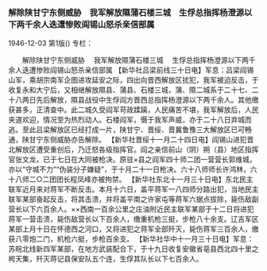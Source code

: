 ### 解除陕甘宁东侧威胁　我军解放隰蒲石楼三城　生俘总指挥杨澄源以下两千余人迭遭惨败阎锡山怒杀亲信部属

1946-12-03
第1版()
专栏：

　　解除陕甘宁东侧威胁
  　我军解放隰蒲石楼三城
  　生俘总指挥杨澄源以下两千余人迭遭惨败阎锡山怒杀亲信部属
    【新华社吕梁前线三十日电】军息：吕梁阎锡山军，乘胡宗南军企图进攻延安之际，四出向晋西解放区扰犯，我军被迫反击，于收复永和大宁后，又相继解放隰县、蒲县、石楼三城，蒲、隰二城系于二十七、二十八两日先后解放，隰县战役中生俘阎方晋西总指挥杨澄源以下两千余人。其他缴获甚多，正清查中。此二城久受阎军苛政蹂躏，人民痛苦不堪，我军解放后，人民夹道欢迎，情况至为热烈动人。石楼阎军，慑于我军声威，亦于二十八日弃城而逃。至此吕梁解放区已经打成一片，陕甘宁、晋绥、晋冀鲁豫三大解放区已可畅通，陕甘宁东侧威胁亦告解除。
    【新华社晋绥十一月二十四日电】阎锡山进犯晋北解放区遭受重创后，乃迁怒各级指挥官。阎之亲信前山（阴）朔（县）地区指挥官张文龙，已于七日在大同被枪决。原驻×县之阎军四十师二团一营营长郭维城，亦以“守城不力”“伪装分子嫌疑”，于十月二十一日枪决。六十八师师长许鸿林，六十八师二○二团团长程凤峰亦被拘禁。
    【新华社东北十一月三十日电】东北民主联军近月来对蒋军不断反击。本月十六日，盖平蒋军一八四师分路出犯，当地民主联军某部奋起反击，将其击溃，并将盖平南之许家屯等蒋军六据点拔除，毙伤敌副营长以下六百余人。××西南一百余公里之庄油附近民主联军某部于十二日将进犯蒋军一营击溃，毙伤敌营长以下百余人，缴重机枪三挺，步枪八十余支。辽吉军区某部上月十日在怀德西之河口，又将进犯之蒋军全部歼灭，毙伤蒋军三百余人，缴获八零炮二门，机枪六挺，步枪百余支。
    【新华社华中十一月三十日电】军息：苏皖北线新四军某部，在地方武装配合下，于十九日收复安徽省亳县西北四十里之枵天集，歼灭蒋记县保安队五个连，生俘其队长以下七百余人。
